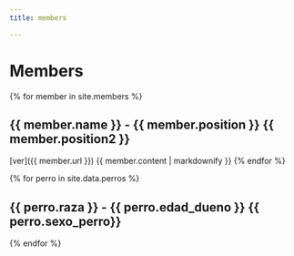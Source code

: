 ```yaml
---
title: members

---
```


# Members


{% for member in site.members %}
  ## {{ member.name }} - {{ member.position }} {{ member.position2 }}
  [ver]({{ member.url }}) 
  {{ member.content | markdownify }}
{% endfor %}


{% for perro in site.data.perros %}
  ## {{ perro.raza }} - {{ perro.edad_dueno }} {{ perro.sexo_perro}}
{% endfor %}